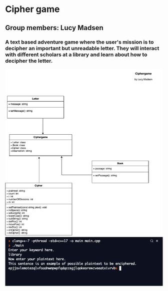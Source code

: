 # Cipher game
## Group members: Lucy Madsen
### A text based adventure game where the user's mission is to decipher an important but unreadable letter. They will interact with different scholars at a library and learn about how to decipher the letter.
![image of UML](https://github.com/lucinda27/Final-project1/blob/main/Images/Ciphergame%20UML.png?raw=true)
![image of what the encipher function does](https://github.com/lucinda27/Final-project1/blob/main/Images/encipher.png?raw=true)

